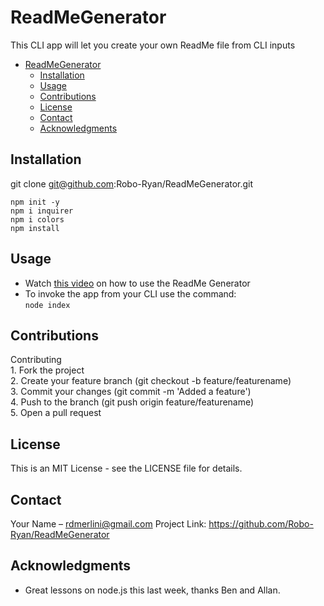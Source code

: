 # ReadMeGenerator

This CLI app will let you create your own ReadMe file from CLI inputs

- [ReadMeGenerator](#readmegenerator)
	- [Installation](#installation)
	- [Usage](#usage)
	- [Contributions](#contributions)
	- [License](#license)
	- [Contact](#contact)
	- [Acknowledgments](#acknowledgments)
  

## Installation

git clone git@github.com:Robo-Ryan/ReadMeGenerator.git

<!-- node installation: Navigate to your directory in terminal then input the following-->
`npm init -y`  
`npm i inquirer`  
`npm i colors`  
`npm install`  
<!-- make sure “type:” “module” are added to the package.json file -->


## Usage

- Watch [this video](https://www.loom.com/share/93bc7989d0124c66a88bdac4fbc92306?sid=cb6e879e-60bc-40e5-a790-6bea64b0f484) on how to use the ReadMe Generator
- To invoke the app from your CLI use the command:  
`node index`  

## Contributions

Contributing  
	1.	Fork the project  
	2.	Create your feature branch (git checkout -b feature/featurename)  
	3.	Commit your changes (git commit -m 'Added a feature')  
	4.	Push to the branch (git push origin feature/featurename)  
	5.	Open a pull request  


## License

This is an MIT License - see the LICENSE file for details.

## Contact

Your Name – rdmerlini@gmail.com 
Project Link: https://github.com/Robo-Ryan/ReadMeGenerator

## Acknowledgments

- Great lessons on node.js this last week, thanks Ben and Allan. 

